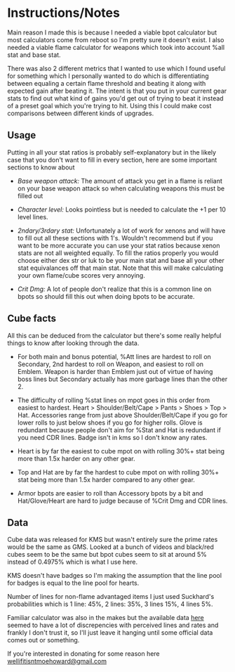 # Instructions/Notes

Main reason I made this is because I needed a viable bpot calculator but most calculators come from reboot so I'm pretty sure it doesn't exist. I also needed a viable flame calculator for weapons which took into account %all stat and base stat.

There was also 2 different metrics that I wanted to use which I found useful for something which I personally wanted to do which is differentiating between equaling a certain flame threshold and beating it along with expected gain after beating it. The intent is that you put in your current gear stats to find out what kind of gains you'd get out of trying to beat it instead of a preset goal which you're trying to hit. Using this I could make cost comparisons between different kinds of upgrades.

## Usage

Putting in all your stat ratios is probably self-explanatory but in the likely case that you don't want to fill in every section, here are some important sections to know about

* *Base weapon attack:* The amount of attack you get in a flame is reliant on your base weapon attack so when calculating weapons this must be filled out

* *Character level:* Looks pointless but is needed to calculate the +1 per 10 level lines.

* *2ndary/3rdary stat:* Unfortunately a lot of work for xenons and will have to fill out all these sections with 1's. Wouldn't recommend but if you want to be more accurate you can use your stat ratios because xenon stats are not all weighted equally. To fill the ratios properly you would choose either dex str or luk to be your main stat and base all your other stat equivalances off that main stat. Note that this will make calculating your own flame/cube scores very annoying.

* *Crit Dmg:* A lot of people don't realize that this is a common line on bpots so should fill this out when doing bpots to be accurate.

## Cube facts

All this can be deduced from the calculator but there's some really helpful things to know after looking through the data.

* For both main and bonus potential, %Att lines are hardest to roll on Secondary, 2nd hardest to roll on Weapon, and easiest to roll on Emblem. Weapon is harder than Emblem just out of virtue of having boss lines but Secondary actually has more garbage lines than the other 2.

* The difficulty of rolling %stat lines on mpot goes in this order from easiest to hardest. Heart > Shoulder/Belt/Cape > Pants > Shoes > Top > Hat. Accessories range from just above Shoulder/Belt/Cape if you go for lower rolls to just below shoes if you go for higher rolls. Glove is redundant because people don't aim for %Stat and Hat is redundant if you need CDR lines. Badge isn't in kms so I don't know any rates.

* Heart is by far the easiest to cube mpot on with rolling 30%+ stat being more than 1.5x harder on any other gear.

* Top and Hat are by far the hardest to cube mpot on with rolling 30%+ stat being more than 1.5x harder compared to any other gear.

* Armor bpots are easier to roll than Accessory bpots by a bit and Hat/Glove/Heart are hard to judge because of %Crit Dmg and CDR lines.

## Data

Cube data was released for KMS but wasn't entirely sure the prime rates would be the same as GMS. Looked at a bunch of videos and black/red cubes seem to be the same but bpot cubes seem to sit at around 5% instead of 0.4975% which is what I use here.

KMS doesn't have badges so I'm making the assumption that the line pool for badges is equal to the line pool for hearts.

Number of lines for non-flame advantaged items I just used Suckhard's probabilities which is 1 line: 45%, 2 lines: 35%, 3 lines 15%, 4 lines 5%.

Familiar calculator was also in the makes but the available data [here](https://docs.google.com/spreadsheets/d/1hcVLi2Qb5ljiua9lt25hc0Yatf0kJWFDvfctqmbbOKI/edit#gid=1355272261) seemed to have a lot of discrepencies with perceived lines and rates and frankly I don't trust it, so I'll just leave it hanging until some official data comes out or something.

If you're interested in donating for some reason here wellifitisntmoehoward@gmail.com